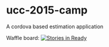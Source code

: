 # ucc-2015-camp
A cordova based estimation application

Waffle board: [![Stories in Ready](https://badge.waffle.io/zuhlke/ucc-2015-camp.png?label=ready&title=Ready)](https://waffle.io/zuhlke/ucc-2015-camp)
